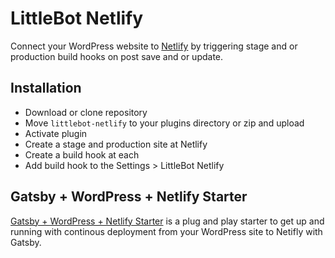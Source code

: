 # LittleBot Netlify

Connect your WordPress website to [Netlify](https://www.netlify.com/) by triggering stage and or production build hooks on post save and or update.

## Installation

- Download or clone repository
- Move `littlebot-netlify` to your plugins directory or zip and upload
- Activate plugin
- Create a stage and production site at Netlify
- Create a build hook at each
- Add build hook to the Settings > LittleBot Netlify

## Gatsby + WordPress + Netlify Starter

[Gatsby + WordPress + Netlify Starter](https://github.com/justinwhall/gatsby-wordpress-netlify-starter) is a plug and play starter to get up and running with continous deployment from your WordPress site to Netifly with Gatsby.

